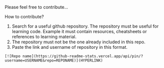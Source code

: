 Please feel free to contribute...

How to contribute?
1) Search for a useful github repository. The repository must be useful for learning code. Example it must contain resources, cheatsheets or references to learning material.
2) The repository must not be the one already included in this repo.
3) Paste the link and username of repository in this format.
```
[![Repo name](https://github-readme-stats.vercel.app/api/pin/?username=USERNAME&repo=REPONAME)](HYPERLINK)
```
